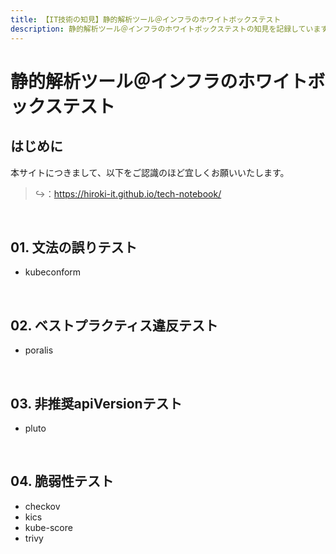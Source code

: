 ```yaml
---
title: 【IT技術の知見】静的解析ツール＠インフラのホワイトボックステスト
description: 静的解析ツール＠インフラのホワイトボックステストの知見を記録しています。
---
```


# 静的解析ツール＠インフラのホワイトボックステスト

## はじめに

本サイトにつきまして、以下をご認識のほど宜しくお願いいたします。

> ↪️：https://hiroki-it.github.io/tech-notebook/

<br>

## 01. 文法の誤りテスト

- kubeconform

<br>

## 02. ベストプラクティス違反テスト

- poralis

<br>

## 03. 非推奨apiVersionテスト

- pluto

<br>

## 04. 脆弱性テスト

- checkov
- kics
- kube-score
- trivy

<br>
